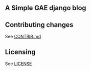 ## A Simple GAE django blog

## Contributing changes
See [CONTRIB.md](CONTRIB.md)

## Licensing
See [LICENSE](LICENSE)
